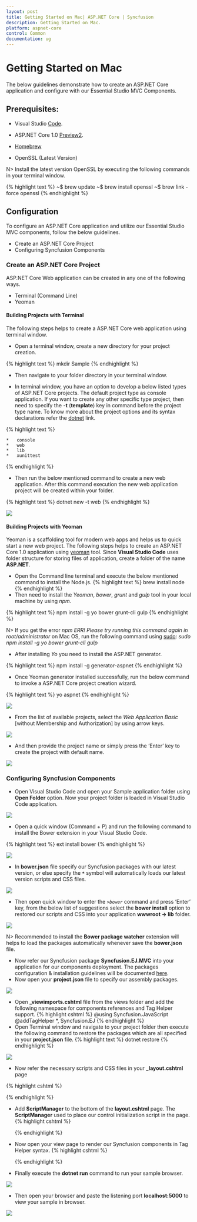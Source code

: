 ```yaml
---
layout: post
title: Getting Started on Mac| ASP.NET Core | Syncfusion
description: Getting Started on Mac.
platform: aspnet-core 
control: Common 
documentation: ug
---
```



# Getting Started on Mac

The below guidelines demonstrate how to create an ASP.NET Core application and configure with our Essential Studio MVC Components.

## Prerequisites:

* Visual Studio [Code](https://code.visualstudio.com/).

* ASP.NET Core 1.0 [Preview2](https://download.microsoft.com/download/0/A/3/0A372822-205D-4A86-BFA7-084D2CBE9EDF/dotnet-dev-osx-x64.1.0.0-preview2-003121.pkg).

* [Homebrew](http://brew.sh/)

* OpenSSL (Latest Version)

N>   Install the latest version OpenSSL by executing the following commands in your terminal window.

{% highlight text %}
~$ brew update
~$ brew install openssl
~$ brew link -force openssl
{% endhighlight %}

## Configuration

To configure an ASP.NET Core application and utilize our Essential Studio MVC components, follow the below guidelines.

* Create an ASP.NET Core Project
* Configuring Syncfusion Components

### Create an ASP.NET Core Project

ASP.NET Core Web application can be created in any one of the following ways.

* Terminal (Command Line)
* Yeoman

#### Building Projects with Terminal

The following steps helps to create a ASP.NET Core web application using terminal window.

* Open a terminal window, create a new directory for your project creation.

{% highlight text %}
mkdir Sample
{% endhighlight %}

* Then navigate to your folder directory in your terminal window.

* In terminal window, you have an option to develop a below listed types of ASP.NET Core projects. The default project type as console application. If you want to create any other specific type project, then need to specify the **-t** (**template**) key in command before the project type name. To know more about the project options and its syntax declarations refer the [dotnet](https://docs.microsoft.com/en-us/dotnet/articles/core/tools/dotnet-new) link.

{% highlight text %}

    *   console
    *   web    
    *   lib
    *   xunittest

{% endhighlight %}

* Then run the below mentioned command to create a new web application. After this command execution the new web application project will be created within your folder.

{% highlight text %}
dotnet new -t web
{% endhighlight %}

![](getting-started-images-mac/img11.png)

#### Building Projects with Yeoman

Yeoman is a scaffolding tool for modern web apps and helps us to quick start a new web project. The following steps helps to create an ASP.NET Core 1.0 application using [yeoman](http://yeoman.io/) tool.
Since **Visual Studio Code** uses folder structure for storing files of application, create a folder of the name **ASP.NET**.

* Open the Command line terminal and execute the below mentioned command to install the Node.js.
{% highlight text %}
brew install node
{% endhighlight %}
* Then need to install the *Yeoman*, *bower*, *grunt* and *gulp* tool in your local machine by using *npm*.

{% highlight text %}
npm install -g yo bower grunt-cli gulp
{% endhighlight %}

N> If you get the error *npm ERR! Please try running this command again in root/administrator* on Mac OS, run the following command using [sudo](https://developer.apple.com/legacy/library/documentation/Darwin/Reference/ManPages/man8/sudo.8.html): *sudo npm install -g yo bower grunt-cli gulp*

* After installing *Yo* you need to install the ASP.NET generator.

{% highlight text %}
npm install -g generator-aspnet
{% endhighlight %}

* Once Yeoman generator installed successfully, run the below command to invoke a ASP.NET Core project creation wizard.

{% highlight text %}
yo aspnet
{% endhighlight %}

![](getting-started-images-mac/img1.png)

* From the list of available projects, select the *Web Application Basic* [without Membership and Authorization] by using arrow keys.

![](getting-started-images-mac/img2.png)

* And then provide the project name or simply press the ‘Enter’ key to create the project with default name.

![](getting-started-images-mac/img3.png)

### Configuring Syncfusion Components

* Open Visual Studio Code and open your Sample application folder using **Open Folder** option. Now your project folder is loaded in Visual Studio Code application.

![](getting-started-images-mac/img4.png)

* Open a quick window (Command + P) and run the following command to install the Bower extension in your Visual Studio Code.

{% highlight text %}
ext install bower
{% endhighlight %}

![](getting-started-images-mac/img5.png)

* In **bower.json** file specify our Syncfusion packages with our latest version, or else specify the **`*`** symbol will automatically loads our latest version scripts and CSS files.

![](getting-started-images-mac/img6.png)

* Then open quick window to enter the *`>bower`* command and press ‘Enter’ key, from the below list of suggestions select the **bower install** option to restored our scripts and CSS into your application **wwwroot -> lib** folder.

![](getting-started-images-mac/img7.png)

N> Recommended to install the **Bower package watcher** extension will helps to load the packages automatically whenever save the **bower.json** file.

* Now refer our Syncfusion package **Syncfusion.EJ.MVC** into your application for our components deployment. The packages configuration & installation guidelines will be documented [here](https://help.syncfusion.com/extension/syncfusion-nuget-packages/nuget-install-and-configuration#confuguring-syncfusion-nuget-packages-from-command-line-in-linuxmac).
* Now open your **project.json** file to specify our assembly packages.

![](getting-started-images-mac/img8.png)

* Open **_viewimports.cshtml** file from the views folder and add the following namespace for components references and Tag Helper support.
{% highlight cshtml %}
@using Syncfusion.JavaScript
@addTagHelper *, Syncfusion.EJ
{% endhighlight %}
* Open Terminal window and navigate to your project folder then execute the following command to restore the packages which are all specified in your **project.json** file.
{% highlight text %}
dotnet restore
{% endhighlight %}

![](getting-started-images-mac/img9.png)

* Now refer the necessary scripts and CSS files in your **_layout.cshtml** page

{% highlight cshtml %}
<html>

<head>

<environment names="Development">

<link rel="stylesheet" href="~/lib/bootstrap/dist/css/bootstrap.css" />

<link rel="stylesheet" href="~/css/site.css" />

<link href="~/lib/syncfusion-javascript/Content/ej/web/bootstrap-theme/ej.web.all.min.css" rel="stylesheet" />

<link href="~/lib/syncfusion-javascript/Content/ej/web/responsive-css/ej.responsive.css" rel="stylesheet" />

</environment>

</head>

<body>

<environment names="Development">

<script src="~/lib/jquery/dist/jquery.js"></script>

<script src="~/lib/bootstrap/dist/js/bootstrap.js"></script>

<script src="~/js/site.js" asp-append-version="true"></script>

<script src="~/lib/jquery.easing/js/jquery.easing.min.js"></script>

<script src="~/lib/syncfusion-javascript/Scripts/jsrender.min.js"></script>

<script src="~/lib/syncfusion-javascript/Scripts/ej/web/ej.web.all.min.js"></script>

</environment>

</body>

</html>

{% endhighlight %}

* Add **ScriptManager** to the bottom of the **layout.cshtml** page. The **ScriptManager** used to place our control initialization script in the page.
{% highlight cshtml %}
   
    <ej-script-manager></ej-script-manager>
	
   {% endhighlight %}
* Now open your view page to render our Syncfusion components in Tag Helper syntax.
 {% highlight cshtml %}
   
	<ej-date-picker id="datepicker" value="@DateTime.Now"></ej-date-picker>
	
   {% endhighlight %}
* Finally execute the **dotnet run** command to run your sample browser.

![](getting-started-images-mac/img12.png)

* Then open your browser and paste the listening port **localhost:5000** to view your sample in browser.

![](getting-started-images-mac/img10.png)